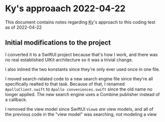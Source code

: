 # Ky's approaach 2022-04-22 #

This document contains notes regarding [Ky]'s approach to this coding test as of 2022-04-22



## Initial modifications to the project ##

I converted it to a SwiftUI project because that's how I work, and there was no real established UIKit architecture so it was a trivial change.

I also inlined the two konstants since they're only ever used once in one file.

I moved search-related code to a new search engine file since they're all specifically realted to that task. Because of that, I renamed `ApolloClient.swift` to `Apollo conveniences.swift` since the old name no longer applied. The new search engine uses a Combine publisher instead of a callback.

I removed the view model since SwiftUI `View`s _are_ view models, and all of the previous code in the "view model" was searching, not modeling a view





[Ky]: https://KyLeggiero.me
